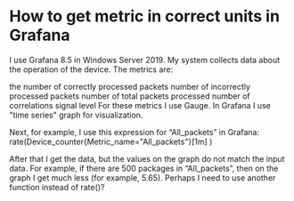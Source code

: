 
# How to get metric in correct units in Grafana

I use Grafana 8.5 in Windows Server 2019.
My system collects data about the operation of the device. The metrics are:

the number of correctly processed packets
number of incorrectly processed packets
number of total packets processed
number of correlations
signal level
For these metrics I use Gauge.
In Grafana I use "time series" graph for visualization.

Next, for example, I use this expression for “All_packets” in Grafana:
rate(Device_counter{Metric_name="All_packets"}[1m] )

After that I get the data, but the values ​​on the graph do not match the input data. For example, if there are 500 packages in “All_packets”, then on the graph I get much less (for example, 5.65). Perhaps I need to use another function instead of rate()?

        